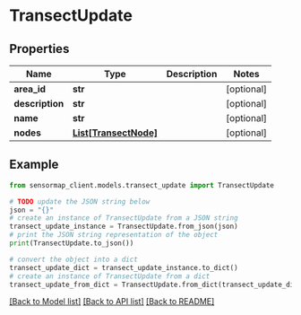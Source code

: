 # TransectUpdate


## Properties

Name | Type | Description | Notes
------------ | ------------- | ------------- | -------------
**area_id** | **str** |  | [optional] 
**description** | **str** |  | [optional] 
**name** | **str** |  | [optional] 
**nodes** | [**List[TransectNode]**](TransectNode.md) |  | [optional] 

## Example

```python
from sensormap_client.models.transect_update import TransectUpdate

# TODO update the JSON string below
json = "{}"
# create an instance of TransectUpdate from a JSON string
transect_update_instance = TransectUpdate.from_json(json)
# print the JSON string representation of the object
print(TransectUpdate.to_json())

# convert the object into a dict
transect_update_dict = transect_update_instance.to_dict()
# create an instance of TransectUpdate from a dict
transect_update_from_dict = TransectUpdate.from_dict(transect_update_dict)
```
[[Back to Model list]](../README.md#documentation-for-models) [[Back to API list]](../README.md#documentation-for-api-endpoints) [[Back to README]](../README.md)


